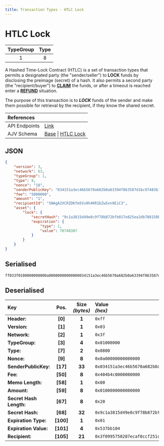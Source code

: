 ```yaml
---
title: Transaction Types - HTLC Lock
---
```


# HTLC Lock

| TypeGroup | Type  |
| :-------: | :---: |
|     1     |   8   |

A Hashed Time-Lock Contract (HTLC) is a set of transaction types that permits a designated party (the "sender/seller") to **LOCK** funds by disclosing the preimage (secret) of a hash. It also permits a second party (the "recipient/buyer") to [**CLAIM**](/docs/core/transactions/types/htlc-claim) the funds, or after a timeout is reached enter a [**REFUND**](/docs/core/transactions/types/htlc-refund) situation.

The purpose of this transaction is to _**LOCK**_ funds of the sender and make them possible for retrieval by the recipient, if they know the shared secret.

| References    |                                                                                                                                                                                                                                                                                                                       |
| :------------ | :-------------------------------------------------------------------------------------------------------------------------------------------------------------------------------------------------------------------------------------------------------------------------------------------------------------------- |
| API Endpoints | [Link](/docs/api/public-rest-api/endpoints/transactions)                                                                                                                                                                                                                                                              |
| AJV Schema    | [Base](https://github.com/Solar-network/core/blob/0c03aaf1feebb77bd33117110c358636bf14d9c0/packages/crypto/src/transactions/types/schemas.ts#L17-L46) \| [HTLC Lock](https://github.com/Solar-network/core/blob/0c03aaf1feebb77bd33117110c358636bf14d9c0/packages/crypto/src/transactions/types/schemas.ts#L266-L297) |

## JSON

```json
{
    "version": 3,
    "network": 63,
    "typeGroup": 1,
    "type": 8,
    "nonce": "10",
    "senderPublicKey": "034151a3ec46b5670a682b0a63394f863587d1bc97483b1b6c70eb58e7f0aed192",
    "fee": "5000000",
    "amount": "1",
    "recipientId": "SNAgA2XCRZDKfm5Vu9h4KR1bZw5xn9EiC3",
    "asset": {
        "lock": {
            "secretHash": "9c1a3815d49e0c9f78b872bfb017e825ea2db708158b70815526a830c85912b4",
            "expiration": {
                "type": 1,
                "value": 78740307
            }
        }
    }
}
```

## Serialised

```shell
ff033f0100000008000a00000000000000034151a3ec46b5670a682b0a63394f863587d1bc97483b1b6c70eb58e7f0aed192404b4c0000000000000100000000000000029c1a3815d49e0c9f78b872bfb017e825ea2db708158b70815526a830c85912b401537bb1043f0995750207ecaf0ccf251c1265b92ad84f553662
```

## Deserialised

| Key                     |   Pos.    | Size<br/>_(bytes)_ | Value<br/>_(hex)_                                                      |
| :---------------------- | :-------: | :----------------: | :--------------------------------------------------------------------- |
| **Header:**             |  **[0]**  |       **1**        | `0xff`                                                                 |
| **Version:**            |  **[1]**  |       **1**        | `0x03`                                                                 |
| **Network:**            |  **[2]**  |       **1**        | `0x3f`                                                                 |
| **TypeGroup:**          |  **[3]**  |       **4**        | `0x01000000`                                                           |
| **Type:**               |  **[7]**  |       **2**        | `0x0800`                                                               |
| **Nonce:**              |  **[9]**  |       **8**        | `0x0a00000000000000`                                                   |
| **SenderPublicKey:**    | **[17]**  |       **33**       | `0x034151a3ec46b5670a682b0a63394f863587d1bc97483b1b6c70eb58e7f0aed192` |
| **Fee:**                | **[50]**  |       **8**        | `0x404b4c0000000000`                                                   |
| **Memo Length:**        | **[58]**  |       **1**        | `0x00`                                                                 |
| **Amount:**             | **[59]**  |       **8**        | `0x0100000000000000`                                                   |
| **Secret Hash Length:** | **[67]**  |       **8**        | `0x20`                                                                 |
| **Secret Hash:**        | **[68]**  |       **32**       | `0x9c1a3815d49e0c9f78b872bfb017e825ea2db708158b70815526a830c85912b4`   |
| **Expiration Type:**    | **[100]** |       **1**        | `0x01`                                                                 |
| **Expiration Value:**   | **[101]** |       **4**        | `0x537bb104`                                                           |
| **Recipient:**          | **[105]** |       **21**       | `0x3f0995750207ecaf0ccf251c1265b92ad84f553662`                         |
